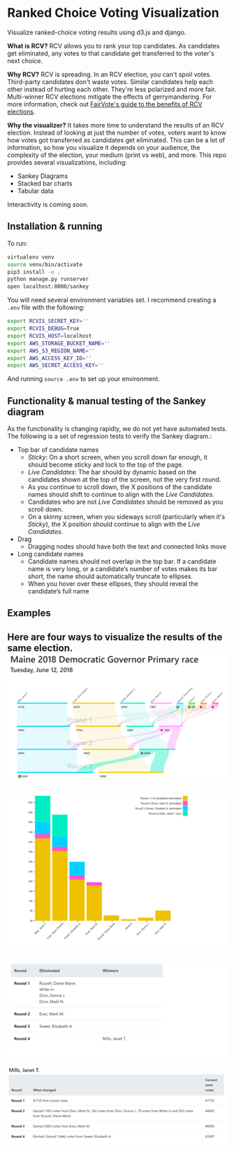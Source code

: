 # Ranked Choice Voting Visualization
Visualize ranked-choice voting results using d3.js and django.

**What is RCV?** RCV allows you to rank your top candidates. As candidates get eliminated, any votes to that candidate get transferred to the voter's next choice.

**Why RCV?** RCV is spreading. In an RCV election, you can't spoil votes. Third-party candidates don't waste votes. Similar candidates help each other instead of hurting each other. They're less polarized and more fair. Multi-winner RCV elections mitigate the effects of gerrymandering. For more information, check out [FairVote's guide to the benefits of RCV elections](https://www.fairvote.org/rcv#rcvbenefits).

**Why the visualizer?** It takes more time to understand the results of an RCV election. Instead of looking at just the number of votes, voters want to know how votes got transferred as candidates get eliminated. This can be a lot of information, so how you visualize it depends on your audience, the complexity of the election, your medium (print vs web), and more. This repo provides several visualizations, including:
- Sankey Diagrams
- Stacked bar charts
- Tabular data

Interactivity is coming soon.

## Installation & running
To run:
```bash
virtualenv venv
source venv/bin/activate
pip3 install -e .
python manage.py runserver
open localhost:8000/sankey
```

You will need several environment variables set. I recommend creating a `.env` file with the following:
```bash
export RCVIS_SECRET_KEY=''
export RCVIS_DEBUG=True
export RCVIS_HOST=localhost
export AWS_STORAGE_BUCKET_NAME=''
export AWS_S3_REGION_NAME=''
export AWS_ACCESS_KEY_ID=''
export AWS_SECRET_ACCESS_KEY=''
```

And running `source .env` to set up your environment.

## Functionality & manual testing of the Sankey diagram
As the functionality is changing rapidly, we do not yet have automated tests. The following is a set of regression tests to verify the Sankey diagram.:

- Top bar of candidate names
    - *Sticky*: On a short screen, when you scroll down far enough, it should become sticky and lock to the top of the page.
    - *Live Candidates*: The bar should by dynamic based on the candidates shown at the top of the screen, not the very first round.
    - As you continue to scroll down, the X positions of the candidate names should shift to continue to align with the _Live Candidates_.
    - Candidates who are not _Live Candidates_ should be removed as you scroll down.
    - On a skinny screen, when you sideways scroll (particularly when it's _Sticky_), the X position should continue to align with the _Live Candidates_.
- Drag
    - Dragging nodes should have both the text and connected links move
- Long candidate names
    - Candidate names should not overlap in the top bar. If a candidate name is very long, or a candidate’s number of votes makes its bar short, the name should automatically truncate to ellipses.
    - When you hover over these ellipses, they should reveal the candidate’s full name

## Examples
Here are four ways to visualize the results of the same election.
![Sankey](screenshots/sankey.png "Sankey")
---
![Barchart](screenshots/barchart.png "Barchart")
---
![Candidate Summary](screenshots/candidatesummary.png "Candidate Summary")
---
![Round-by-Round](screenshots/roundbyround.png "Round-by-Round")
